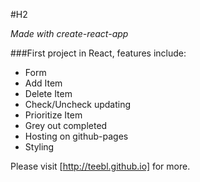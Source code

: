 
#H2

*Made with create-react-app*

###First project in React, features include:

* Form
* Add Item
* Delete Item
* Check/Uncheck updating
* Prioritize Item
* Grey out completed
* Hosting on github-pages
* Styling


Please visit [http://teebl.github.io] for more.